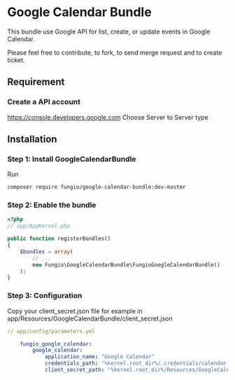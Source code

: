 # Google Calendar Bundle

This bundle use Google API for list, create, or update events in Google Calendar.

Please feel free to contribute, to fork, to send merge request and to create ticket.

## Requirement
### Create a API account

https://console.developers.google.com
Choose Server to Server type

## Installation
### Step 1: Install GoogleCalendarBundle

Run

```bash
composer require fungio/google-calendar-bundle:dev-master
```

### Step 2: Enable the bundle

``` php
<?php
// app/AppKernel.php

public function registerBundles()
{
    $bundles = array(
        // ...
        new Fungio\GoogleCalendarBundle\FungioGoogleCalendarBundle()
    );
}
```

### Step 3: Configuration

Copy your client_secret.json file for example in app/Resources/GoogleCalendarBundle/client_secret.json

```yml
// app/config/parameters.yml

    fungio_google_calendar:
        google_calendar:
            application_name: "Google Calendar"
            credentials_path: "%kernel.root_dir%/.credentials/calendar.json"
            client_secret_path: "%kernel.root_dir%/Resources/GoogleCalendarBundle/client_secret.json"

```

